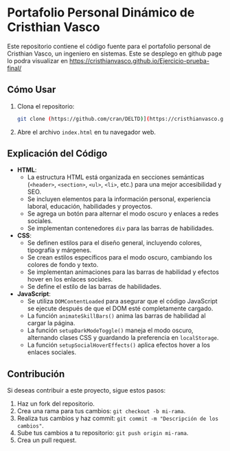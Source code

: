 # Portafolio Personal Dinámico de Cristhian Vasco

Este repositorio contiene el código fuente para el portafolio personal de Cristhian Vasco, un ingeniero en sistemas. Este se desplego en github page lo podra visualizar en https://cristhianvasco.github.io/Ejercicio-prueba-final/

## Cómo Usar

1.  Clona el repositorio:

    ```bash
    git clone (https://github.com/cran/DELTD)](https://cristhianvasco.github.io/Ejercicio-prueba-final/)
    ```

2.  Abre el archivo `index.html` en tu navegador web.

## Explicación del Código

* **HTML**:
    * La estructura HTML está organizada en secciones semánticas (`<header>`, `<section>`, `<ul>`, `<li>`, etc.) para una mejor accesibilidad y SEO.
    * Se incluyen elementos para la información personal, experiencia laboral, educación, habilidades y proyectos.
    * Se agrega un botón para alternar el modo oscuro y enlaces a redes sociales.
    * Se implementan contenedores `div` para las barras de habilidades.
* **CSS**:
    * Se definen estilos para el diseño general, incluyendo colores, tipografía y márgenes.
    * Se crean estilos específicos para el modo oscuro, cambiando los colores de fondo y texto.
    * Se implementan animaciones para las barras de habilidad y efectos hover en los enlaces sociales.
    * Se define el estilo de las barras de habilidades.
* **JavaScript**:
    * Se utiliza `DOMContentLoaded` para asegurar que el código JavaScript se ejecute después de que el DOM esté completamente cargado.
    * La función `animateSkillBars()` anima las barras de habilidad al cargar la página.
    * La función `setupDarkModeToggle()` maneja el modo oscuro, alternando clases CSS y guardando la preferencia en `localStorage`.
    * La función `setupSocialHoverEffects()` aplica efectos hover a los enlaces sociales.

## Contribución

Si deseas contribuir a este proyecto, sigue estos pasos:

1.  Haz un fork del repositorio.
2.  Crea una rama para tus cambios: `git checkout -b mi-rama`.
3.  Realiza tus cambios y haz commit: `git commit -m "Descripción de los cambios"`.
4.  Sube tus cambios a tu repositorio: `git push origin mi-rama`.
5.  Crea un pull request.

